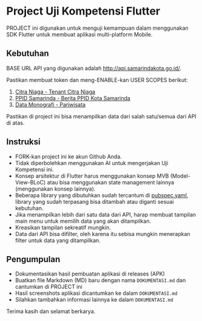 # Project Uji Kompetensi Flutter

PROJECT ini digunakan untuk menguji kemampuan dalam menggunakan SDK Flutter untuk membuat aplikasi multi-platform Mobile.

## Kebutuhan
BASE URL API yang digunakan adalah http://api.samarindakota.go.id/.

Pastikan membuat token dan meng-ENABLE-kan USER SCOPES berikut:
1. [Citra Niaga - Tenant Citra Niaga](http://api.samarindakota.go.id/api/v2/generate/citra-niaga/tenant)
2. [PPID Samarinda - Berita PPID Kota Samarinda](http://api.samarindakota.go.id/dokumentasi/ppid-samarinda/1f1cb4a0-6363-11ea-9140-f941893fae1d)
3. [Data Monografi - Pariwisata](http://api.samarindakota.go.id/dokumentasi/data-monografi/2d709f20-b460-11e8-83e7-cd1c9db52492)

Pastikan di project ini bisa menampilkan data dari salah satu/semua dari API di atas.


## Instruksi
- FORK-kan project ini ke akun Github Anda.
- Tidak diperbolehkan menggunakan AI untuk mengerjakan Uji Kompetensi ini.
- Konsep arsitektur di Flutter harus menggunakan konsep MVB (Model-View-BLoC) atau bisa menggunakan state management lainnya (menggunakan konsep lainnya).
- Beberapa library yang dibutuhkan sudah tercantum di [pubspec.yaml](/pubspec.yaml), library yang sudah terpasang bisa ditambah atau diganti sesuai kebutuhan.
- Jika menampilkan lebih dari satu data dari API, harap membuat tampilan main menu untuk memilih data yang akan ditampilkan.
- Kreasikan tampilan sekreatif mungkin.
- Data dari API bisa difilter, oleh karena itu sebisa mungkin menerapkan filter untuk data yang ditampilkan.

## Pengumpulan
- Dokumentasikan hasil pembuatan aplikasi di releases (APK)
- Buatkan file Markdown (MD) baru dengan nama `DOKUMENTASI.md` dan cantumkan di PROJECT ini
- Hasil screenshots aplikasi dicantumkan ke dalam `DOKUMENTASI.md`
- Silahkan tambahkan informasi lainnya ke dalam `DOKUMENTASI.md`

Terima kasih dan selamat berkarya.
